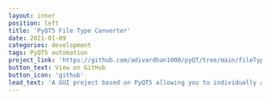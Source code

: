 ```yaml
---
layout: inner
position: left
title: 'PyQT5 File Type Converter'
date: 2021-01-09
categories: development
tags: PyQT5 automation
project_link: 'https://github.com/adivardhan1000/pyQT/tree/main/fileTypeConvertor'
button_text: View on GitHub
button_icon: 'github'
lead_text: 'A GUI project based on PyQT5 allowing you to individually and automate batch convert different file types (Word, Excel, PDF) locally without exposing sensitive data with any third-party services.'
---
```

